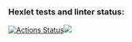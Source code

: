 ### Hexlet tests and linter status:
[![Actions Status](https://github.com/lialitoskaya/frontend-project-44/workflows/hexlet-check/badge.svg)](https://github.com/lialitoskaya/frontend-project-44/actions)<a href="https://codeclimate.com/github/lialitoskaya/frontend-project-44/maintainability"><img src="https://api.codeclimate.com/v1/badges/3afbe34f98a35ac53df7/maintainability" /></a>
